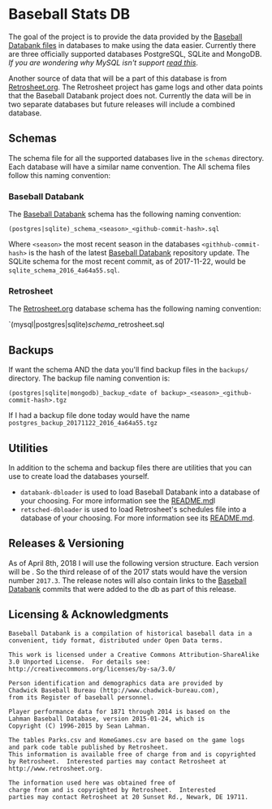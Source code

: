 # Baseball Stats DB 

The goal of the project is to provide the data provided by the [Baseball Databank files](https://github.com/chadwickbureau/baseballdatabank)  in databases to make using the data easier.  Currently there are three officially supported databases PostgreSQL, SQLite and MongoDB.  _If you are wondering why MySQL isn't support [read this](cmd/databank-dbloader/README.md#about_mysql)_.  

Another source of data that will be a part of this database is from [Retrosheet.org](http://retrosheet.org).  The Retrosheet project has game logs and other data points that the Baseball Databank project does not.  Currently the data will be in two separate databases but future releases will include a combined database.

## Schemas
The schema file for all the supported databases live in the `schemas` directory. Each database will have a similar name convention.  The All schema files follow this naming convention:

### Baseball Databank
The [Baseball Databank](https://github.com/chadwickbureau/baseballdatabank) schema has the following naming convention:

 `(postgres|sqlite)_schema_<season>_<github-commit-hash>.sql`


Where `<season>` the most recent season in the databases `<githhub-commit-hash>` is the hash of the latest [Baseball Databank](https://github.com/chadwickbureau/baseballdatabank) repository update. The SQLite schema for the most recent commit, as of 2017-11-22, would be `sqlite_schema_2016_4a64a55.sql`.  
### Retrosheet 
The [Retrosheet.org](http://www.retrosheet.org) database schema has the following naming convention:

 `(mysql|postgres|sqlite)_schema_<season>_retrosheet.sql


## Backups
If want the schema AND the data you'll find backup files in the `backups/` directory.  The backup file naming convention is:

`(postgres|sqlite|mongodb)_backup_<date of backup>_<season>_<github-commit-hash>.tgz`

If I had a backup file done today would have the name `postgres_backup_20171122_2016_4a64a55.tgz`

## Utilities
In addition to the schema and backup files there are utilities that you can use to create load the databases yourself.

* `databank-dbloader` is used to load Baseball Databank into a database of your choosing. For more information see the [README.md](cmd/databank-dbloader/README.md)l
* `retsched-dbloader` is used to load Retrosheet's schedules file into a database of your choosing. For more information see its [README.md](cmd/retrosched-dbloader/README.md).

## Releases & Versioning
As of April 8th, 2018 I will use the following version structure.  Each version will be <Latest Season Stats in db>.<update number>
So the third release of of the 2017 stats would have the version number `2017.3`. The release notes will also contain links to the [Baseball Databank](https://github.com/chadwickbureau/baseballdatabank) commits that were added to the db as part of this release.

## Licensing & Acknowledgments

```
Baseball Databank is a compilation of historical baseball data in a
convenient, tidy format, distributed under Open Data terms.

This work is licensed under a Creative Commons Attribution-ShareAlike
3.0 Unported License.  For details see:
http://creativecommons.org/licenses/by-sa/3.0/

Person identification and demographics data are provided by
Chadwick Baseball Bureau (http://www.chadwick-bureau.com),
from its Register of baseball personnel.

Player performance data for 1871 through 2014 is based on the
Lahman Baseball Database, version 2015-01-24, which is 
Copyright (C) 1996-2015 by Sean Lahman.

The tables Parks.csv and HomeGames.csv are based on the game logs
and park code table published by Retrosheet.
This information is available free of charge from and is copyrighted
by Retrosheet.  Interested parties may contact Retrosheet at 
http://www.retrosheet.org.
```

```
The information used here was obtained free of
charge from and is copyrighted by Retrosheet.  Interested
parties may contact Retrosheet at 20 Sunset Rd., Newark, DE 19711.
```
